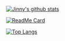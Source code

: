 <!--
**HelloJinny/HelloJinny** is a ✨ _special_ ✨ repository because its `README.md` (this file) appears on your GitHub profile.

Here are some ideas to get you started:

- 🔭 I’m currently working on ...
- 🌱 I’m currently learning ...
- 👯 I’m looking to collaborate on ...
- 🤔 I’m looking for help with ...
- 💬 Ask me about ...
- 📫 How to reach me: ...
- 😄 Pronouns: ...
- ⚡ Fun fact: ...
-->

<!--
**GitHub Stats Card

✔ 개별 통계 숨기기 
   - 예시 : &hide=stars,commits,prs,issues,contribs

✔ 총 커밋 수에 private 컨트리뷰트 개수 추가하기
  - 예시: &count_private=true

✔ 아이콘 표기
  - 예시 : show_icons=true

✔ 테마
  - 예시 : &theme=THEME_NAME
  - 모든 내장된 테마 : dark, radical, merko, gruvbox, tokyonight, onedark, cobalt, synthwave, highcontrast, dracula, ...
-->

[![Jinny's github stats](https://github-readme-stats.vercel.app/api?username=HelloJinny&show_icons=true?&theme=vue)](https://github.com/HelloJinny/github-readme-stats)

<!-- GitHub Extra Pins -->

[![ReadMe Card](https://github-readme-stats.vercel.app/api/top-langs/pin/?username=HelloJinny&repo=github-readme-stats)](https://github.com/HelloJinny/github-readme-stats)

<!--
**상위 언어 카드

✔ 사용법
   - readme에 코드 추가 api/top-langs?username=HelloJinny

✔ 개별 언어 숨기기  
   - 예시 : &hide=language1,language2

✔ 컴팩터 언어 카드 레이아웃
   - 예시 : &layout=compact
-->

[![Top Langs](https://github-readme-stats.vercel.app/api/top-langs/?username=HelloJinny&layout=compact)](https://github.com/HelloJinny/github-readme-stats)

